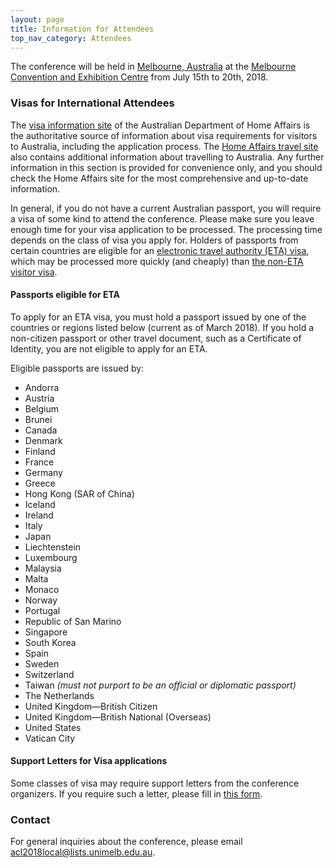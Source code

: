 ```yaml
---
layout: page
title: Information for Attendees
top_nav_category: Attendees
---
```


The conference will be held in [Melbourne, Australia](https://www.melbourne.org/?utm_source=Microsite&utm_campaign=Computational%20Linguistics) at
the [Melbourne Convention and Exhibition Centre](http://mcec.com.au/) from July 15th to 20th, 2018.


### Visas for International Attendees

The [visa information site](http://www.homeaffairs.gov.au/trav/visi/visi) of the Australian Department of Home Affairs is the authoritative source of information about visa requirements for visitors to Australia, including the application process. The [Home Affairs travel site](http://www.homeaffairs.gov.au/trav/) also contains additional information about travelling to Australia. Any further information in this section is provided for convenience only, and you should check the Home Affairs site for the most comprehensive and up-to-date information.

In general, if you do not have a current Australian passport, you will require a visa of some kind to attend the conference. Please make sure you leave enough time for your visa application to be processed. The processing time depends on the class of visa you apply for.
Holders of passports from certain countries are eligible for an [electronic travel authority (ETA) visa](http://www.homeaffairs.gov.au/trav/visa-1/601-), which may be processed more quickly (and cheaply) than [the non-ETA visitor visa](http://www.homeaffairs.gov.au/trav/visa-1/600-).

#### Passports eligible for ETA 

To apply for an ETA visa, you must hold a passport issued by one of the countries or regions listed below (current as of March 2018). If you hold a non-citizen passport or other travel document, such as a Certificate of Identity, you are not eligible to apply for an ETA.

Eligible passports are issued by:

- Andorra
- Austria
- Belgium
- Brunei
- Canada
- Denmark
- Finland
- France
- Germany
- Greece
- Hong Kong (SAR of China)
- Iceland
- Ireland
- Italy
- Japan
- Liechtenstein
- Luxembourg
- Malaysia
- Malta
- Monaco
- Norway
- Portugal
- Republic of San Marino
- Singapore
- South Korea
- Spain
- Sweden
- Switzerland
- Taiwan _(must not purport to be an official or diplomatic passport)_
- The Netherlands
- United Kingdom—British Citizen
- United Kingdom—British National (Overseas)
- United States
- Vatican City

#### Support Letters for Visa applications

Some classes of visa may require support letters from the conference organizers. If you require such a letter, please fill in [this form](https://icmsaust.eventsair.com/acl-2018/online-letter-visa-request).


### Contact

For general inquiries about the conference, please email <acl2018local@lists.unimelb.edu.au>.
